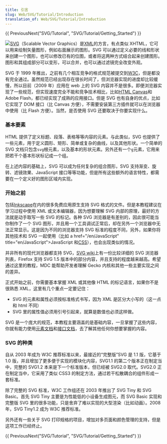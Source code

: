 ```yaml
---
title: 引言
slug: Web/SVG/Tutorial/Introduction
translation_of: Web/SVG/Tutorial/Introduction
---
```

{{ PreviousNext("SVG/Tutorial", "SVG/Tutorial/Getting_Started") }}

![](/@api/deki/files/348/=SVG_Overview.png)[SVG](/en/SVG)（Scalable Vector Graphics）是[XML](/en/XML)的方言，有点类似 XHTML，它可以用来绘制矢量图形，例如右面展示的图形。SVG 可以通过定义必要的线和形状来创建一个图形，也可以修改已有的位图，或者将这两种方式结合起来创建图形。图形和其组成部分可以变形，可以合并，也可以通过滤镜完全改变外观。

SVG 于 1999 年推出，之前有几个相互竞争的格式规范被提交到[W3C](http://www.w3.org)，但是都没有完全通过。虽然规范已经出现存在很长时间了，但浏览器实现的进度却比较缓慢，所以目前（2009 年）应用在 web 上的 SVG 内容并不是很多。即便浏览器实现了一些规范，但实现速度完全不能和竞争技术相比，比如[HTML Canvas](/en/HTML/Canvas)和 Adobe Flash，都已经实现了成熟的应用接口。但是 SVG 也有自身的优点，比如它实现了 DOM 接口（比 Canvas 方便），不需要安装第三方插件就可以在浏览器中使用（比 Flash 方便）。当然，是否使用 SVG 还要取决于你要实现什么。

### 基本要素

HTML 提供了定义标题、段落、表格等等内容的元素。与此类似，SVG 也提供了一些元素，用于定义圆形、矩形、简单或复杂的曲线，以及其他形状。一个简单的 SVG 文档只包含`svg`根元素，以及基本的形状元素。另外还有一个`g`元素，它用来把若干个基本形状标记成一个组。

在上述内容的基础上，SVG 可以成为任何复杂的组合图形，SVG 支持渐变、旋转、滤镜效果、JavaScript 接口等等功能，但是所有这些额外的语言特性，都需要在一个定义好的图形区域内实现。

### 开始之前

包括[Inkscape](http://www.inkscape.org/)在内的很多免费应用原生支持 SVG 格式的文件。但是本教程建议在学习过程中使用 XML 或文本编辑器，因为想要理解 SVG 内部的原理，最好的方法就是动手取写一些 SVG 的标记。各种 SVG 浏览器是有差别的，因此很可能当你制作了一个 SVG 图形，并且用一个工具调试正常后，却在另外一个浏览器中无法正常显示。这是因为不同的浏览器支持 SVG 标准的程度不同，另外，如果你将其他技术和 SVG 一起使用（比如 a href="/en/JavaScript" title="en/JavaScript">JavaScript 和[CSS](/en/CSS)），也会出现类似的情况。

并非所有的现代浏览器都支持 SVG，[SVG wiki](http://wiki.svg.org/Viewer_Implementations)上有一份比较详细的 SVG 浏览器列表，Firefox 支持 SVG 1.5 版本中的部分内容，并且支持的程度越来越高。希望通过这里的教程，MDC 能帮助开发者理解 Gecko 内核和其他一些主要实现之间的差异。

正式开始之前，你需要基本掌握 XML 或其他像 HTML 的标记语言，如果你不是很熟悉 XML，这里有几个重点一定要记住：

- SVG 的元素和属性必须按标准格式书写，因为 XML 是区分大小写的（这一点和 html 不同）
- SVG 里的属性值必须用引号引起来，就算是数值也必须这样做。

SVG 是一个庞大的规范，本教程主要涵盖的是基础内容，一旦掌握了这些内容，你就有能力使用[元素文档](/en/SVG/Element)和[接口文档](/en/SVG/Interface)，去了解其他任何你想要掌握的内容。

### SVG 的种类

自从 2003 年成为 W3C 推荐标准以来，最接近的“完整版”SVG 是 1.1 版，它基于 1.0 版，并且增加了更多便于实现的模块化内容，SVG1.1 的第二个版本正在制定当中，完整的 SVG1.2 本来是下一个标准版本，但已经被 SVG2.0 取代。SVG2.0 正在制定当中，它采用了类似 CSS3 的制定方法，通过若干松散耦合的组件形成一套标准。

除了完整的 SVG 标准，W3C 工作组还在 2003 年推出了 SVG Tiny 和 SVG Basic。首先 SVG Tiny 主要是为性能低的小设备生成图元，而 SVG Basic 实现和完整版 SVG 里的很多功能，只是舍弃了难以实现的大型渲染（比如动画）。2008 年，SVG Tiny1.2 成为 W3C 推荐标准。

另外还有一些关于 SVG 打印规格的项目，增加对多页面和颜色管理的支持，但是这项工作已经终止。

{{ PreviousNext("SVG/Tutorial", "SVG/Tutorial/Getting_Started") }}
